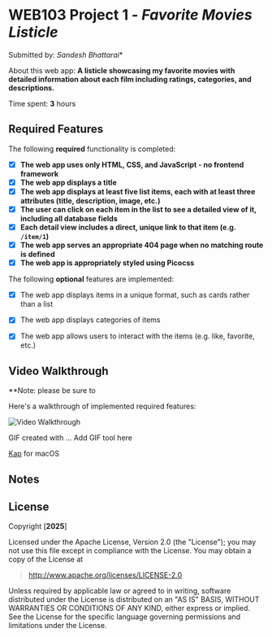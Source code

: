 <!-- filepath: /Users/sandeshbhattarai/Desktop/Web_103/Listicle/README.md -->
# WEB103 Project 1 - *Favorite Movies Listicle*

Submitted by: *Sandesh Bhattarai**

About this web app: **A listicle showcasing my favorite movies with detailed information about each film including ratings, categories, and descriptions.**

Time spent: **3** hours

## Required Features

The following **required** functionality is completed:

- [x] **The web app uses only HTML, CSS, and JavaScript - no frontend framework**
- [x] **The web app displays a title**
- [x] **The web app displays at least five list items, each with at least three attributes (title, description, image, etc.)**
- [x] **The user can click on each item in the list to see a detailed view of it, including all database fields**
- [x] **Each detail view includes a direct, unique link to that item (e.g. `/item/1`)**
- [x] **The web app serves an appropriate 404 page when no matching route is defined**
- [x] **The web app is appropriately styled using Picocss**

The following **optional** features are implemented:

- [x] The web app displays items in a unique format, such as cards rather than a list
- [x] The web app displays categories of items
- [x] The web app allows users to interact with the items (e.g. like, favorite, etc.)


## Video Walkthrough

**Note: please be sure to 

Here's a walkthrough of implemented required features:

<img src='https://imgur.com/a/project-1-5zEm9pG.gifv' title='Video Walkthrough' width='' alt='Video Walkthrough' />

GIF created with ...  Add GIF tool here

[Kap](https://getkap.co/) for macOS

## Notes


## License

Copyright [**2025**]

Licensed under the Apache License, Version 2.0 (the "License"); you may not use this file except in compliance with the License. You may obtain a copy of the License at

> http://www.apache.org/licenses/LICENSE-2.0

Unless required by applicable law or agreed to in writing, software distributed under the License is distributed on an "AS IS" BASIS, WITHOUT WARRANTIES OR CONDITIONS OF ANY KIND, either express or implied. See the License for the specific language governing permissions and limitations under the License.